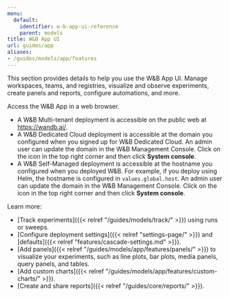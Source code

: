```yaml
---
menu:
  default:
    identifier: w-b-app-ui-reference
    parent: models
title: W&B App UI
url: guides/app
aliases:
- /guides/models/app/features
---
```


This section provides details to help you use the W&B App UI. Manage workspaces, teams, and registries, visualize and observe experiments, create panels and reports, configure automations, and more.

Access the W&B App in a web browser. 

- A W&B Multi-tenant deployment is accessible on the public web at https://wandb.ai/.
- A W&B Dedicated Cloud deployment is accessible at the domain you configured when you signed up for W&B Dedicated Cloud. An admin user can update the domain in the W&B Management Console. Click on the icon in the top right corner and then click **System console**.
- A W&B Self-Managed deployment is accessible at the hostname you configured when you deployed W&B. For example, if you deploy using Helm, the hostname is configured in `values.global.host`. An admin user can update the domain in the W&B Management Console. Click on the icon in the top right corner and then click **System console**.

Learn more:

- [Track experiments]({{< relref "/guides/models/track/" >}}) using runs or sweeps.
- [Configure deployment settings]({{< relref "settings-page/" >}}) and [defaults]({{< relref "features/cascade-settings.md" >}}).
- [Add panels]({{< relref "/guides/models/app/features/panels/" >}}) to visualize your experiments, such as line plots, bar plots, media panels, query panels, and tables.
- [Add custom charts]({{< relref "/guides/models/app/features/custom-charts/" >}}).
- [Create and share reports]({{< relref "/guides/core/reports/" >}}).

